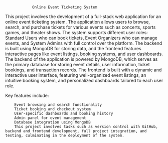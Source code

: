                 Online Event Ticketing System


This project involves the development of a full-stack web application for an online event ticketing system. The application allows users to browse, search, and purchase tickets for various events such as concerts, sports games, and theater shows. The system supports different user roles: Standard Users who can book tickets, Event Organizers who can manage events, and System Admins with full control over the platform. The backend is built using MongoDB for storing data, and the frontend features interactive pages like event listings, booking systems, and user dashboards.
The backend of the application is powered by MongoDB, which serves as the primary database for storing event details, user information, ticket bookings, and transaction records. The frontend is built with a dynamic and interactive user interface, featuring well-organized event listings, an intuitive booking system, and personalized dashboards tailored to each user role.

Key features include:

        Event browsing and search functionality
        Ticket booking and checkout system
        User-specific dashboards and booking history
        Admin panel for event management
        Database integration using MongoDB
        This project involves tasks such as version control with GitHub, backend and frontend development, full project integration, and testing, culminating in the deployment of the system.

